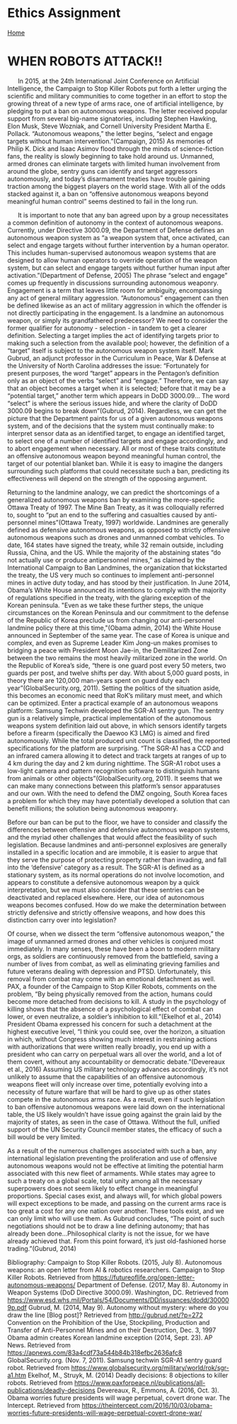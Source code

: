 # Ethics Assignment
[Home](./index.md)

# WHEN ROBOTS ATTACK!!

&nbsp;&nbsp;&nbsp;&nbsp;&nbsp;&nbsp;In 2015, at the 24th International Joint Conference on Artificial Intelligence, the Campaign to Stop Killer Robots put forth a letter urging the scientific and military communities to come together in an effort to stop the growing threat of a new type of arms race, one of artificial intelligence, by pledging to put a ban on autonomous weapons. The letter received popular support from several big-name signatories, including Stephen Hawking, Elon Musk, Steve Wozniak, and Cornell University President Martha E. Pollack. “Autonomous weapons,” the letter begins, “select and engage targets without human intervention.”(Campaign, 2015) As memories of Philip K. Dick and Isaac Asimov flood through the minds of science-fiction fans, the reality is slowly beginning to take hold around us. Unmanned, armed drones can eliminate targets with limited human involvement from around the globe, sentry guns can identify and target aggressors autonomously, and today’s disarmament treaties have trouble gaining traction among the biggest players on the world stage. With all of the odds stacked against it, a ban on “offensive autonomous weapons beyond meaningful human control” seems destined to fail in the long run.

&nbsp;&nbsp;&nbsp;&nbsp;&nbsp;&nbsp;It is important to note that any ban agreed upon by a group necessitates a common definition of autonomy in the context of autonomous weapons. Currently, under Directive 3000.09, the Department of Defense defines an autonomous weapon system as “a weapon system that, once activated, can select and engage targets without further intervention by a human operator. This includes human-supervised autonomous weapon systems that are designed to allow human operators to override operation of the weapon system, but can select and engage targets without further human input after activation.”(Department of Defense, 2005) The phrase “select and engage” comes up frequently in discussions surrounding autonomous weaponry. Engagement is a term that leaves little room for ambiguity, encompassing any act of general military aggression. “Autonomous” engagement can then be defined likewise as an act of military aggression in which the offender is not directly participating in the engagement. Is a landmine an autonomous weapon, or simply its grandfathered predecessor? We need to consider the former qualifier for autonomy - selection - in tandem to get a clearer definition. Selecting a target implies the act of identifying targets prior to making such a selection from the available pool; however, the definition of a “target” itself is subject to the autonomous weapon system itself. Mark Gubrud, an adjunct professor in the Curriculum in Peace, War & Defense at the University of North Carolina addresses the issue: “Fortunately for present purposes, the word “target” appears in the Pentagon’s definition only as an object of the verbs “select” and “engage.” Therefore, we can say that an object becomes a target when it is selected; before that it may be a “potential target,” another term which appears in DoDD 3000.09… The word “select” is where the serious issues hide, and where the clarity of DoDD 3000.09 begins to break down”(Gubrud, 2014). Regardless, we can get the picture that the Department paints for us of a given autonomous weapons system, and of the decisions that the system must continually make: to interpret sensor data as an identified target, to engage an identified target, to select one of a number of identified targets and engage accordingly, and to abort engagement when necessary. All or most of these traits constitute an offensive autonomous weapon beyond meaningful human control, the target of our potential blanket ban. While it is easy to imagine the dangers surrounding such platforms that could necessitate such a ban, predicting its effectiveness will depend on the strength of the opposing argument.
  
  Returning to the landmine analogy, we can predict the shortcomings of a generalized autonomous weapons ban by examining the more-specific Ottawa Treaty of 1997. The Mine Ban Treaty, as it was colloquially referred to, sought to “put an end to the suffering and casualties caused by anti-personnel mines”(Ottawa Treaty, 1997) worldwide. Landmines are generally defined as defensive autonomous weapons, as opposed to strictly offensive autonomous weapons such as drones and unmanned combat vehicles. To date, 164 states have signed the treaty, while 32 remain outside, including Russia, China, and the US. While the majority of the abstaining states “do not actually use or produce antipersonnel mines,” as claimed by the International Campaign to Ban Landmines, the organization that kickstarted the treaty, the US very much so continues to implement anti-personnel mines in active duty today, and has stood by their justification. In June 2014, Obama’s White House announced its intentions to comply with the majority of regulations specified in the treaty, with the glaring exception of the Korean peninsula. "Even as we take these further steps, the unique circumstances on the Korean Peninsula and our commitment to the defense of the Republic of Korea preclude us from changing our anti-personnel landmine policy there at this time,"(Obama admin, 2014) the White House announced in September of the same year. The case of Korea is unique and complex, and even as Supreme Leader Kim Jong-un makes promises to bridging a peace with President Moon Jae-in, the Demilitarized Zone between the two remains the most heavily militarized zone in the world. On the Republic of Korea’s side, “there is one guard post every 50 meters, two guards per post, and twelve shifts per day. With about 5,000 guard posts, in theory there are 120,000 man-years spent on guard duty each year”(GlobalSecurity.org, 2011). Setting the politics of the situation aside, this becomes an economic need that RoK’s military must meet, and which can be optimized. Enter a practical example of an autonomous weapons platform: Samsung Techwin developed the SGR-A1 sentry gun. The sentry gun is a relatively simple, practical implementation of the autonomous weapons system definition laid out above, in which sensors identify targets before a firearm (specifically the Daewoo K3 LMG) is aimed and fired autonomously. While the total produced unit count is classified, the reported specifications for the platform are surprising. “The SGR-A1 has a CCD and an infrared camera allowing it to detect and track targets at ranges of up to 4 km during the day and 2 km during nighttime. The SGR-A1 robot uses a low-light ­camera and pattern recognition software to distinguish humans from animals or other objects”(GlobalSecurity.org, 2011). It seems that we can make many connections between this platform’s sensor apparatuses and our own. With the need to defend the DMZ ongoing, South Korea faces a problem for which they may have potentially developed a solution that can benefit millions; the solution being autonomous weaponry.
  
  Before our ban can be put to the floor, we have to consider and classify the differences between offensive and defensive autonomous weapon systems, and the myriad other challenges that would affect the feasibility of such legislation. Because landmines and anti-personnel explosives are generally installed in a specific location and are immobile, it is easier to argue that they serve the purpose of protecting property rather than invading, and fall into the ‘defensive’ category as a result. The SGR-A1 is defined as a stationary system, as its normal operations do not involve locomotion, and appears to constitute a defensive autonomous weapon by a quick interpretation, but we must also consider that these sentries can be deactivated and replaced elsewhere. Here, our idea of autonomous weapons becomes confused. How do we make the determination between strictly defensive and strictly offensive weapons, and how does this distinction carry over into legislation?
  
  Of course, when we dissect the term “offensive autonomous weapon,” the image of unmanned armed drones and other vehicles is conjured most immediately. In many senses, these have been a boon to modern military orgs, as soldiers are continuously removed from the battlefield, saving a number of lives from combat, as well as eliminating grieving families and future veterans dealing with depression and PTSD. Unfortunately, this removal from combat may come with an emotional detachment as well. PAX, a founder of the Campaign to Stop Killer Robots, comments on the problem, “By being physically removed from the action, humans could become more detached from decisions to kill. A study in the psychology of killing shows that the absence of a psychological effect of combat can lower, or even neutralize, a soldier’s inhibition to kill.”(Ekelhof et al., 2014) President Obama expressed his concern for such a detachment at the highest executive level, “I think you could see, over the horizon, a situation in which, without Congress showing much interest in restraining actions with authorizations that were written really broadly, you end up with a president who can carry on perpetual wars all over the world, and a lot of them covert, without any accountability or democratic debate.”(Devereaux et al., 2016) Assuming US military technology advances accordingly, it’s not unlikely to assume that the capabilities of an offensive autonomous weapons fleet will only increase over time, potentially evolving into a necessity of future warfare that will be hard to give up as other states compete in the autonomous arms race. As a result, even if such legislation to ban offensive autonomous weapons were laid down on the international table, the US likely wouldn’t have issue going against the grain laid by the majority of states, as seen in the case of Ottawa. Without the full, unified support of the UN Security Council member states, the efficacy of such a bill would be very limited.
  
  As a result of the numerous challenges associated with such a ban, any international legislation preventing the proliferation and use of offensive autonomous weapons would not be effective at limiting the potential harm associated with this new fleet of armaments. While states may agree to such a treaty on a global scale, total unity among all the necessary superpowers does not seem likely to effect change in meaningful proportions. Special cases exist, and always will, for which global powers will expect exceptions to be made, and passing on the current arms race is too great a cost for any one nation over another. These tools exist, and we can only limit who will use them. As Gubrud concludes, “The point of such negotiations should not be to draw a line defining autonomy; that has already been done...Philosophical clarity is not the issue, for we have already achieved that. From this point forward, it’s just old-fashioned horse trading.”(Gubrud, 2014)

Bibliography:
Campaign to Stop Killer Robots. (2015, July 8). Autonomous weapons: an open letter from AI & robotics researchers. Campaign to Stop Killer Robots. Retrieved from https://futureoflife.org/open-letter-autonomous-weapons/ 
Department of Defense. (2017, May 8). Autonomy in Weapon Systems (DoD Directive 3000.09). Washington, DC. Retrieved from https://www.esd.whs.mil/Portals/54/Documents/DD/issuances/dodd/300009p.pdf
Gubrud, M. (2014, May 9). Autonomy without mystery: where do you draw the line [Blog post]? Retrieved from http://gubrud.net/?p=272 
Convention on the Prohibition of the Use, Stockpiling, Production and Transfer of Anti-Personnel Mines and on their Destruction, Dec. 3, 1997
Obama admin creates Korean landmine exception (2014, Sept. 23). AP News. Retrieved from https://apnews.com/83a4cdf73a544b84b318efbc2636afc8
GlobalSecurity.org. (Nov. 7, 2011). Samsung techwin SGR-A1 sentry guard robot. Retrieved from https://www.globalsecurity.org/military/world/rok/sgr-a1.htm
Ekelhof, M., Struyk, M. (2014) Deadly decisions: 8 objections to killer robots. Retrieved from https://www.paxforpeace.nl/publications/all-publications/deadly-decisions
Devereaux, R., Emmons, A. (2016, Oct. 3). Obama worries future presidents will wage perpetual, covert drone war. The Intercept. Retrieved from https://theintercept.com/2016/10/03/obama-worries-future-presidents-will-wage-perpetual-covert-drone-war/

